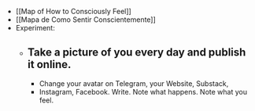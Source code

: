 - [[Map of How to Consciously Feel]]
- [[Mapa de Como Sentir Conscientemente]]
- Experiment:
	- Take a picture of you every day and publish it online.
		-
		- Change your avatar on Telegram, your Website, Substack,
		- Instagram, Facebook. Write. Note what happens. Note what you feel.